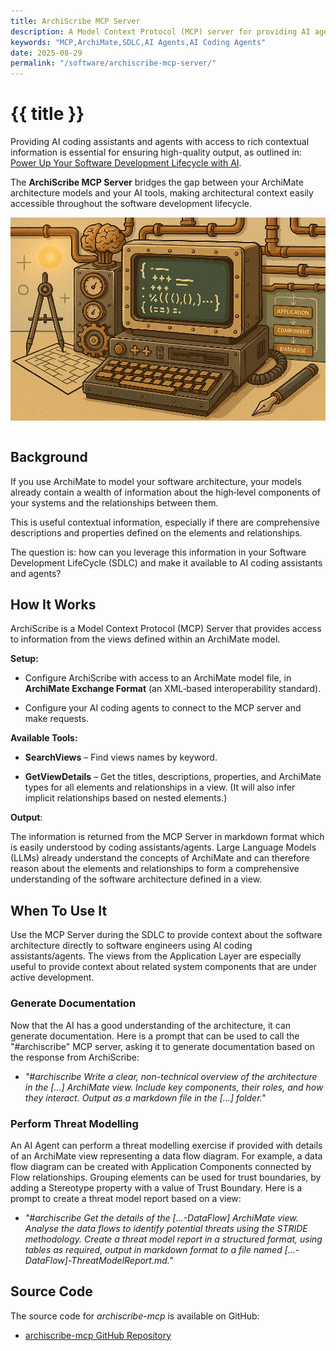 ```yaml
---
title: ArchiScribe MCP Server
description: A Model Context Protocol (MCP) server for providing AI agents with access to information in an ArchiMate model.
keywords: "MCP,ArchiMate,SDLC,AI Agents,AI Coding Agents"
date: 2025-08-29
permalink: "/software/archiscribe-mcp-server/"
---
```


# {{ title }} 

Providing AI coding assistants and agents with access to rich contextual information is essential for ensuring high-quality output, as outlined in: [Power Up Your Software Development Lifecycle with AI](/software/power-up-your-sdlc-with-ai/). 

The **ArchiScribe MCP Server** bridges the gap between your ArchiMate architecture models and your AI tools, making architectural context easily accessible throughout the software development lifecycle.

<img src="/content-software/images/archiscribe.webp" alt="ArchiScribe MCP" class="article-image-primary" style="max-width: 100%; margin-bottom: 1em; float:none; padding:0;" />

<div id="toc" class="table-of-contents"></div>

## Background

If you use ArchiMate to model your software architecture, your models already contain a wealth of information about the high‑level components of your systems and the relationships between them.

This is useful contextual information, especially if there are comprehensive descriptions and properties defined on the elements and relationships. 

The question is: how can you leverage this information in your Software Development LifeCycle (SDLC) and make it available to AI coding assistants and agents?

## How It Works
ArchiScribe is a Model Context Protocol (MCP) Server that provides access to information from the views defined within an ArchiMate model. 

**Setup:**

* Configure ArchiScribe with access to an ArchiMate model file, in **ArchiMate Exchange Format** (an XML‑based interoperability standard).

* Configure your AI coding agents to connect to the MCP server and make requests.

**Available Tools:**

* **SearchViews** – Find views names by keyword.

* **GetViewDetails** – Get the titles, descriptions, properties, and ArchiMate types for all elements and relationships in a view. (It will also infer implicit relationships based on nested elements.)

**Output**:

The information is returned from the MCP Server in markdown format which is easily understood by coding assistants/agents. Large Language Models (LLMs) already understand the concepts of ArchiMate and can therefore reason about the elements and relationships to form a comprehensive understanding of the software architecture defined in a view.

## When To Use It
Use the MCP Server during the SDLC to provide context about the software architecture directly to software engineers using AI coding assistants/agents. The views from the Application Layer are especially useful to provide context about related system components that are under active development. 

### Generate Documentation
Now that the AI has a good understanding of the architecture, it can generate documentation. Here is a prompt that can be used to call the "#archiscribe" MCP server, asking it to generate documentation based on the response from ArchiScribe:

* *"#archiscribe Write a clear, non-technical overview of the architecture in the \[...\] ArchiMate view. Include key components, their roles, and how they interact. Output as a markdown file in the \[...\] folder."*

### Perform Threat Modelling
An AI Agent can perform a threat modelling exercise if provided with details of an ArchiMate view representing a data flow diagram. For example, a data flow diagram can be created with Application Components connected by Flow relationships. Grouping elements can be used for trust boundaries, by adding a Stereotype property with a value of Trust Boundary.
Here is a prompt to create a threat model report based on a view:

* *"#archiscribe Get the details of the \[...-DataFlow\] ArchiMate view. Analyse the data flows to identify potential threats using the STRIDE methodology. Create a threat model report in a structured format, using tables as required, output in markdown format to a file named \[...-DataFlow\]-ThreatModelReport.md."*

## Source Code

The source code for *archiscribe-mcp* is available on GitHub:

- [archiscribe-mcp GitHub Repository](https://github.com/dclnbrght/archiscribe-mcp)

<div id="comments" class="comments"></div>